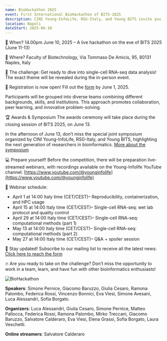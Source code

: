 ```yaml
---
name: BioHackathon 2025
event: First International BioHackathon of BITS-2025
description: CINI Young-InfoLife, RSG-Italy, and Young BITS invite you to the "First International Biohackathon of BITS", an exciting team-based bioinformatics challenge in collaboration with the BITS 2025 conference in Naples and the HPC4AI computing center of the University of Turin.
location: Napoli
dateStart: 2025-06-10
---
```


📅 When? 14.00pm June 10, 2025 – A live hackathon on the eve of BITS 2025 (June 11-13)

📍 Where? Faculty of Biotechnology, Via Tommaso De Amicis, 95, 80131 Naples, Italy

🔎 The challenge: Get ready to dive into single-cell RNA-seq data analysis! The exact theme will be revealed during the in-person event.

📝 Registration is now open! Fill out the [form](https://docs.google.com/forms/d/e/1FAIpQLScUMY6hDOD52GEvDGgFF7ycVA3ZDSuMsqh9Pkof1isipuQk2Q/viewform?usp=header) by June 1, 2025.

Participants will be grouped into diverse teams combining different backgrounds, skills, and institutions. This approach promotes collaboration, peer learning, and innovative problem-solving.

🏆 Awards & Symposium
The awards ceremony will take place during the closing session of BITS 2025, on June 13.

In the afternoon of June 13, don’t miss the special joint symposium organized by CINI Young-InfoLife, RSG-Italy, and Young BITS, highlighting the next generation of researchers in bioinformatics.
[More about the symposium](https://www.google.com/url?q=https://bioinformatics.it/bits2025/1772/symposium&source=gmail-imap&ust=1748540680000000&usg=AOvVaw1YnWdymDuwJuw6SDjQ1pcS)

💻 Prepare yourself! Before the competition, there will be preparation live-streamed webinars, with recordings available on the Young-Infolife YouTube channel: [https://www.youtube.com/@younginfolife](https://www.youtube.com/@younginfolife)

📅 Webinar schedule:

- April 1 at 14:00 Italy time (CET/CEST)– Reproducibility, containerization, and HPC usage
- April 15 at 14:00 Italy time (CET/CEST)– Single-cell RNA-seq: wet lab protocol and quality control
- April 29 at 14:00 Italy time (CET/CEST)– Single-cell RNA-seq: computational methods (part 1)
- May 13 at 14:00 Italy time (CET/CEST)– Single-cell RNA-seq: computational methods (part 2)
- May 27 at 14:00 Italy time (CET/CEST)– Q&A + spoiler session

📩 Stay updated! Subscribe to our mailing list to receive all the latest news: [Click here to reach the form](https://forms.gle/ZSA11FSSkVMqNKye9)

🔥 Are you ready to take on the challenge? Don’t miss the opportunity to work in a team, learn, and have fun with other bioinformatics enthusiasts!

![BioHackathon](/events/2025BioHackathon/BioHackathon.png)

**Speakers**: Simone Pernice, Giacomo Baruzzo, Giulia Cesaro, Ramona Palombo, Federica Rossi, Vincenzo Bonnici, Eva Viesi, Simone Avesani, Luca Alessandrì, Sofia Borgato.

**Organizers**: Luca Alessandrì, Giulia Cesaro, Simone Pernice, Matteo Pallocca, Federica Rossi, Ramona Palombo, Mirko Treccani, Giacomo Baruzzo, Salvatore Calderaro, Eva Viesi, Elena Grassi, Sofia Borgato, Laura Veschetti.

**Online streamers**: Salvatore Calderaro
